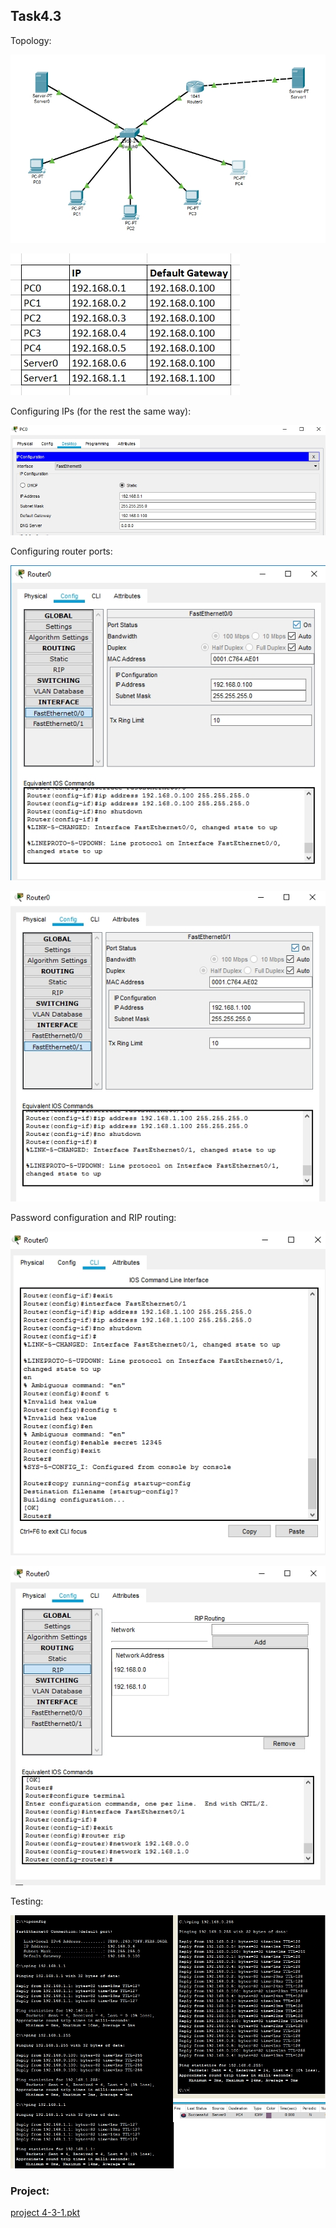 ## Task4.3

Topology:

![1](screenshots/1.jpg "1")

![11](screenshots/11.jpg "11")

Configuring IPs (for the rest the same way):

![2](screenshots/2.jpg "2")

Configuring router ports:

![3](screenshots/3.jpg "3")

![4](screenshots/4.jpg "4")

Password configuration and RIP routing:

![5](screenshots/5.jpg "5")

![6](screenshots/6.jpg "6")

Testing:

![7](screenshots/7.jpg "7")

### Project: 

[project 4-3-1.pkt](https://github.com/KhafazovPavlo/DevOps_online_Kyiv_2020Q42021Q1/blob/main/m4/task4.3/project%204-3-1.pkt)












   

